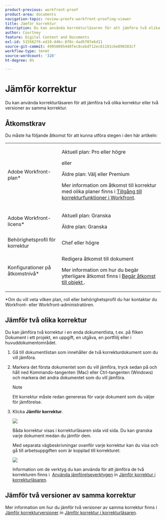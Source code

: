 ```yaml
---
product-previous: workfront-proof
product-area: documents
navigation-topic: review-proofs-workfront-proofing-viewer
title: Jämför korrektur
description: Du kan använda korrekturläsaren för att jämföra två olika korrektur eller två versioner av samma korrektur.
author: Courtney
feature: Digital Content and Documents
exl-id: 515562f6-ed19-446c-8f8c-4ad5f07e6d11
source-git-commit: 49950895440fec8cebdf12ec81191c6e890383cf
workflow-type: tm+mt
source-wordcount: '328'
ht-degree: 0%

---
```


# Jämför korrektur

Du kan använda korrekturläsaren för att jämföra två olika korrektur eller två versioner av samma korrektur.

## Åtkomstkrav

Du måste ha följande åtkomst för att kunna utföra stegen i den här artikeln:

<table style="table-layout:auto"> 
 <col> 
 <col> 
 <tbody> 
  <tr> 
   <td role="rowheader">Adobe Workfront-plan*</td> 
   <td> <p>Aktuell plan: Pro eller högre</p> <p>eller</p> <p>Äldre plan: Välj eller Premium</p> <p>Mer information om åtkomst till korrektur med olika planer finns i <a href="/help/quicksilver/administration-and-setup/manage-workfront/configure-proofing/access-to-proofing-functionality.md" class="MCXref xref">Tillgång till korrekturfunktioner i Workfront</a>.</p> </td> 
  </tr> 
  <tr> 
   <td role="rowheader">Adobe Workfront-licens*</td> 
   <td> <p>Aktuell plan: Granska</p> <p>Äldre plan: Granska</p> </td> 
  </tr> 
  <tr> 
   <td role="rowheader">Behörighetsprofil för korrektur </td> 
   <td>Chef eller högre</td> 
  </tr> 
  <tr> 
   <td role="rowheader">Konfigurationer på åtkomstnivå*</td> 
   <td> <p>Redigera åtkomst till dokument</p> <p>Mer information om hur du begär ytterligare åtkomst finns i <a href="../../../../workfront-basics/grant-and-request-access-to-objects/request-access.md" class="MCXref xref">Begär åtkomst till objekt </a>.</p> </td> 
  </tr> 
 </tbody> 
</table>

&#42;Om du vill veta vilken plan, roll eller behörighetsprofil du har kontaktar du Workfront- eller Workfront-administratören.

## Jämför två olika korrektur

Du kan jämföra två korrektur i en enda dokumentlista, t.ex. på fliken Dokument i ett projekt, en uppgift, en utgåva, en portfölj eller i huvuddokumentområdet.

1. Gå till dokumentlistan som innehåller de två korrekturdokument som du vill jämföra.
1. Markera det första dokumentet som du vill jämföra, tryck sedan på och håll ned Kommando-tangenten (Mac) eller Ctrl-tangenten (Windows) och markera det andra dokumentet som du vill jämföra.

   >[!NOTE]
   >
   >Ett korrektur måste redan genereras för varje dokument som du väljer för jämförelse.

1. Klicka **Jämför korrektur**.

   <!--
   <p data-mc-conditions="QuicksilverOrClassic.Draft mode">If this button is not visible, ensure that two proofed documents are selected.</p>
   -->

   ![](assets/compare-proofs-select-docs-350x138.jpg)

   Båda korrektur visas i korrekturläsaren sida vid sida. Du kan granska varje dokument medan du jämför dem.

   Med separata vägbeskrivningar ovanför varje korrektur kan du visa och gå till arbetsuppgiften som är kopplad till korrekturet:

   ![](assets/compare-proofs-breadcrumbs-350x148.jpg)

   Information om de verktyg du kan använda för att jämföra de två korrekturen finns i  [Använda jämförelseverktygen](../../../../workfront-proof/wp-work-proofsfiles/review-proofs-wpv/compare-proofs.md#using-compare-tools) in [Jämför korrektur i korrekturläsaren](../../../../workfront-proof/wp-work-proofsfiles/review-proofs-wpv/compare-proofs.md).

## Jämför två versioner av samma korrektur

Mer information om hur du jämför två versioner av samma korrektur finns i [Jämför korrekturversioner](../../../../workfront-proof/wp-work-proofsfiles/review-proofs-wpv/compare-proofs.md#comparing-proof-versions) in [Jämför korrektur i korrekturläsaren](../../../../workfront-proof/wp-work-proofsfiles/review-proofs-wpv/compare-proofs.md).
